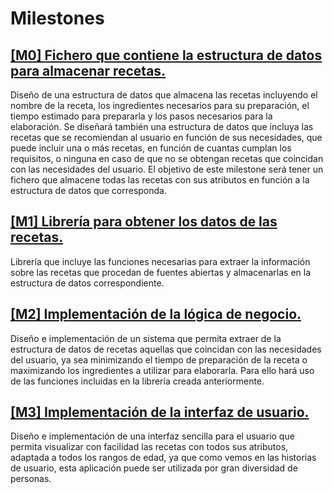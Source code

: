 # Milestones
## [[M0] Fichero que contiene la estructura de datos para almacenar recetas.](https://github.com/mariavallejo20/proyecto_mvo/milestone/1)
Diseño de una estructura de datos que almacena las recetas incluyendo el nombre de la receta, los ingredientes necesarios para su preparación, el tiempo estimado para prepararla y los pasos necesarios para la elaboración. Se diseñará también una estructura de datos que incluya las recetas que se recomiendan al usuario en función de sus necesidades, que puede incluir una o más recetas, en función de cuantas cumplan los requisitos, o ninguna en caso de que no se obtengan recetas que coincidan con las necesidades del usuario.
El objetivo de este milestone será tener un fichero que almacene todas las recetas con sus atributos en función a la estructura de datos que corresponda.

## [[M1] Librería para obtener los datos de las recetas.](https://github.com/mariavallejo20/proyecto_mvo/milestone/3)
Librería que incluye las funciones necesarias para extraer la información sobre las recetas que procedan de fuentes abiertas y almacenarlas en la estructura de datos correspondiente.

## [[M2] Implementación de la lógica de negocio.](https://github.com/mariavallejo20/proyecto_mvo/milestone/6)
Diseño e implementación de un sistema que permita extraer de la estructura de datos de recetas aquellas que coincidan con las necesidades del usuario, ya sea minimizando el tiempo de preparación de la receta o maximizando los ingredientes a utilizar para elaborarla.
Para ello hará uso de las funciones incluidas en la librería creada anteriormente.

## [[M3] Implementación de la interfaz de usuario.](https://github.com/mariavallejo20/proyecto_mvo/milestone/5)
Diseño e implementación de una interfaz sencilla para el usuario que permita visualizar con facilidad las recetas con todos sus atributos, adaptada a todos los rangos de edad, ya que como vemos en las historias de usuario, esta aplicación puede ser utilizada por gran diversidad de personas.
